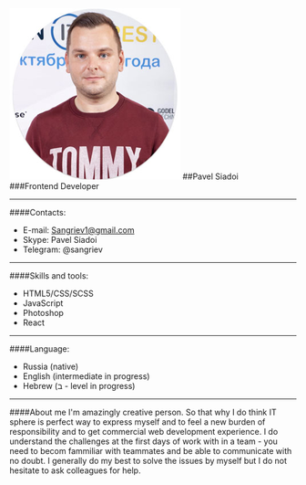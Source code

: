 ![Siadoi Pavel](ava.jpg)
##Pavel Siadoi   
###Frontend Developer
___
####Contacts:
- E-mail: Sangriev1@gmail.com
- Skype: Pavel Siadoi
- Telegram: @sangriev
___
####Skills and tools:
- HTML5/CSS/SCSS 
- JavaScript
- Photoshop
- React
___
####Language:
- Russia (native)
- English (intermediate in progress)
- Hebrew (ב - level in progress)
___

####About me
I'm amazingly creative person. So that why I do think IT sphere is perfect way to express myself and to feel a new burden of responsibility and to get commercial web development experience. I do understand the challenges at the first days of work with in a team - you need to becom fammiliar with teammates and be able to communicate with no doubt. I generally do my best to solve the issues by myself but I do not hesitate to ask colleagues for help.
